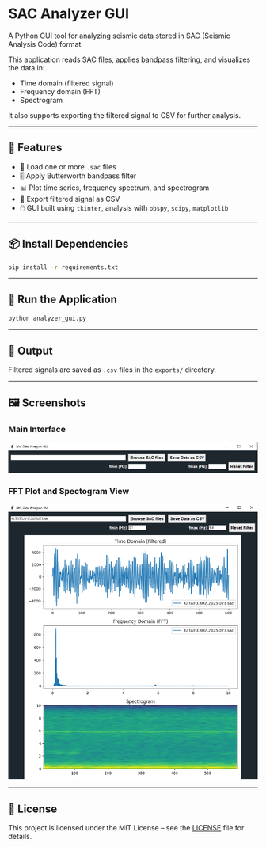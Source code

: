 # SAC Analyzer GUI

A Python GUI tool for analyzing seismic data stored in SAC (Seismic Analysis Code) format.

This application reads SAC files, applies bandpass filtering, and visualizes the data in:
- Time domain (filtered signal)
- Frequency domain (FFT)
- Spectrogram

It also supports exporting the filtered signal to CSV for further analysis.

---

## 🔧 Features

- 📂 Load one or more `.sac` files  
- 🎚️ Apply Butterworth bandpass filter  
- 📊 Plot time series, frequency spectrum, and spectrogram  
- 💾 Export filtered signal as CSV  
- 🖱️ GUI built using `tkinter`, analysis with `obspy`, `scipy`, `matplotlib`

---

## 📦 Install Dependencies

```bash
pip install -r requirements.txt
```

---

## 🚀 Run the Application

```bash
python analyzer_gui.py
```

---

## 📁 Output

Filtered signals are saved as `.csv` files in the `exports/` directory.

---

## 🖼️ Screenshots

### Main Interface
![GUI](screenshots/gui_main.png)

### FFT Plot and Spectogram View
![FFT](screenshots/fft_plot_and_spectogram.png)

---

## 📝 License

This project is licensed under the MIT License – see the [LICENSE](LICENSE) file for details.
